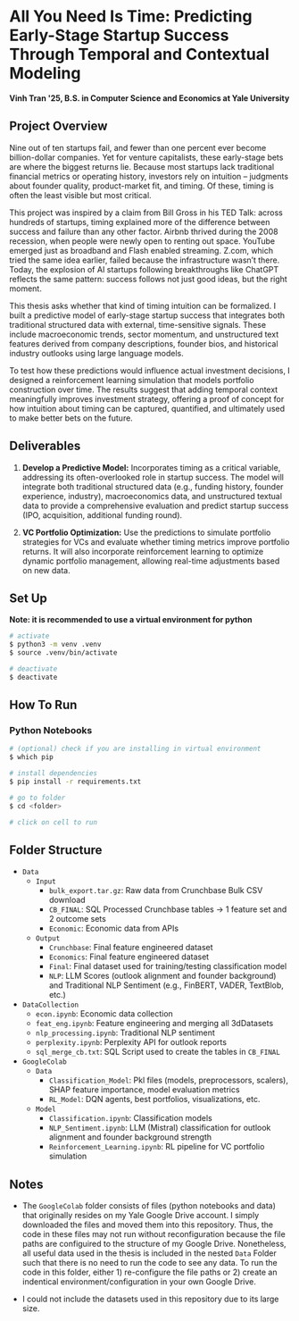 # All You Need Is Time: Predicting Early-Stage Startup Success Through Temporal and Contextual Modeling
**Vinh Tran '25, B.S. in Computer Science and Economics at Yale University**

## Project Overview

Nine out of ten startups fail, and fewer than one percent ever become billion-dollar companies. Yet for venture capitalists, these early-stage bets are where the biggest returns lie. Because most startups lack traditional financial metrics or operating history, investors rely on intuition – judgments about founder quality, product-market fit, and timing. Of these, timing is often the least visible but most critical.

This project was inspired by a claim from Bill Gross in his TED Talk: across hundreds of startups, timing explained more of the difference between success and failure than any other factor. Airbnb thrived during the 2008 recession, when people were newly open to renting out space. YouTube emerged just as broadband and Flash enabled streaming. Z.com, which tried the same idea earlier, failed because the infrastructure wasn’t there. Today, the explosion of AI startups following breakthroughs like ChatGPT reflects the same pattern: success follows not just good ideas, but the right moment.

This thesis asks whether that kind of timing intuition can be formalized. I built a predictive model of early-stage startup success that integrates both traditional structured data with external, time-sensitive signals. These include macroeconomic trends, sector momentum, and unstructured text features derived from company descriptions, founder bios, and historical industry outlooks using large language models.

To test how these predictions would influence actual investment decisions, I designed a reinforcement learning simulation that models portfolio construction over time. The results suggest that adding temporal context meaningfully improves investment strategy, offering a proof of concept for how intuition about timing can be captured, quantified, and ultimately used to make better bets on the future.

## Deliverables

1. **Develop a Predictive Model:** Incorporates timing as a critical variable, addressing its often-overlooked role in startup success. The model will integrate both traditional structured data (e.g., funding history, founder experience, industry), macroeconomics data, and unstructured textual data to provide a comprehensive evaluation and predict startup success (IPO, acquisition, additional funding round).

2. **VC Portfolio Optimization:** Use the predictions to simulate portfolio strategies for VCs and evaluate whether timing metrics improve portfolio returns. It will also incorporate reinforcement learning to optimize dynamic portfolio management, allowing real-time adjustments based on new data.

## Set Up

**Note: it is recommended to use a virtual environment for python**

```bash
# activate
$ python3 -m venv .venv
$ source .venv/bin/activate

# deactivate
$ deactivate
```

## How To Run

### Python Notebooks

```bash
# (optional) check if you are installing in virtual environment
$ which pip

# install dependencies
$ pip install -r requirements.txt

# go to folder
$ cd <folder>

# click on cell to run

```

## Folder Structure

- `Data`
   - `Input`
      - `bulk_export.tar.gz`: Raw data from Crunchbase Bulk CSV download
      - `CB_FINAL`: SQL Processed Crunchbase tables -> 1 feature set and 2 outcome sets
      - `Economic`: Economic data from APIs
   - `Output`
      - `Crunchbase`: Final feature engineered dataset
      - `Economics`: Final feature engineered dataset
      - `Final`: Final dataset used for training/testing classification model
      - `NLP`: LLM Scores (outlook alignment and founder background) and Traditional NLP Sentiment (e.g., FinBERT, VADER, TextBlob, etc.)
- `DataCollection`
   - `econ.ipynb`: Economic data collection
   - `feat_eng.ipynb`: Feature engineering and merging all 3dDatasets
   - `nlp_processing.ipynb`: Traditional NLP sentiment
   - `perplexity.ipynb`: Perplexity API for outlook reports
   - `sql_merge_cb.txt`: SQL Script used to create the tables in `CB_FINAL`
- `GoogleColab`
   - `Data`
      - `Classification_Model`: Pkl files (models, preprocessors, scalers), SHAP feature importance, model evaluation metrics
      - `RL_Model`: DQN agents, best portfolios, visualizations, etc.
   - `Model`
      - `Classification.ipynb`: Classification models
      - `NLP_Sentiment.ipynb`: LLM (Mistral) classification for outlook alignment and founder background strength
      - `Reinforcement_Learning.ipynb`: RL pipeline for VC portfolio simulation


## Notes

- The `GoogleColab` folder consists of files (python notebooks and data) that originally resides on my Yale Google Drive account. I simply downloaded the files and moved them into this repository. Thus, the code in these files may not run without reconfiguration because the file paths are configuired to the structure of my Google Drive. Nonetheless, all useful data used in the thesis is included in the nested `Data` Folder such that there is no need to run the code to see any data. To run the code in this folder, either 1) re-configure the file paths or 2) create an indentical environment/configuration in your own Google Drive.

- I could not include the datasets used in this repository due to its large size.
